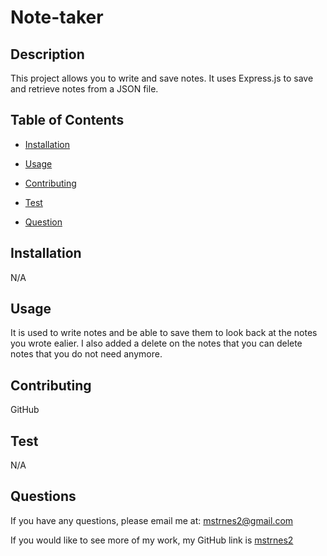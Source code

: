 
  # Note-taker

  

  ## Description

  This project allows you to write and save notes. It uses Express.js to save and retrieve notes from a JSON file.

  ## Table of Contents

  - [Installation](#installation)
  - [Usage](#usage)
  
  - [Contributing](#contributing)
  - [Test](#test)
  - [Question](#questions)

  ## Installation

  N/A

  ## Usage

  It is used to write notes and be able to save them to look back at the notes you wrote ealier.  I also added a delete on the notes that you can delete notes that you do not need anymore.

  

  ## Contributing

  GitHub

  ## Test

  N/A

  ## Questions

  If you have any questions, please email me at: mstrnes2@gmail.com

  If you would like to see more of my work, my GitHub link is [mstrnes2](https://github.com/mstrnes2)
